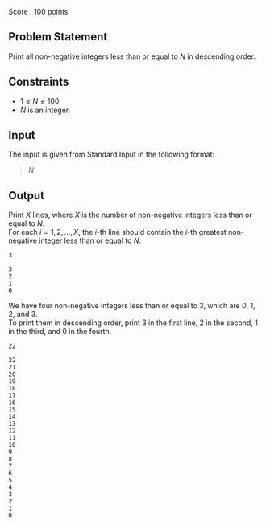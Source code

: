 Score : $100$ points

## Problem Statement

Print all non-negative integers less than or equal to $N$ in descending order.

## Constraints

- $1 \leq N \leq 100$
- $N$ is an integer.

## Input

The input is given from Standard Input in the following format:

> $N$

## Output

Print $X$ lines, where $X$ is the number of non-negative integers less than or equal to $N$.<br>
For each $i=1, 2, \ldots, X$, the $i$-th line should contain the $i$-th greatest non-negative integer less than or equal to $N$.

```input1
3
```

```output1
3
2
1
0
```

We have four non-negative integers less than or equal to $3$, which are $0$, $1$, $2$, and $3$.<br>
To print them in descending order, print $3$ in the first line, $2$ in the second, $1$ in the third, and $0$ in the fourth.

```input2
22
```

```output2
22
21
20
19
18
17
16
15
14
13
12
11
10
9
8
7
6
5
4
3
2
1
0
```